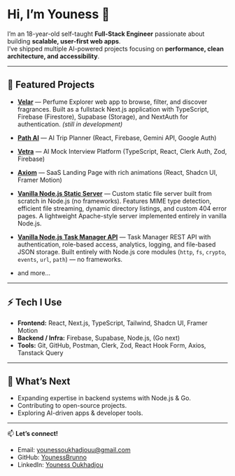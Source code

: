 # Hi, I’m Youness 👋  

I’m an 18-year-old self-taught **Full-Stack Engineer** passionate about building **scalable, user-first web apps**.  
I’ve shipped multiple AI-powered projects focusing on **performance, clean architecture, and accessibility**.  

---

## 🚀 Featured Projects  

- **[Velar](https://github.com/YounessBrunno/Velar-Perfume-explorer)** — Perfume Explorer web app to browse, filter, and discover fragrances. Built as a fullstack Next.js application with TypeScript, Firebase (Firestore), Supabase (Storage), and NextAuth for authentication. *(still in development)*

- **[Path AI](https://github.com/YounessBrunno/AI-Trip-Planner)** — AI Trip Planner (React, Firebase, Gemini API, Google Auth)
- **[Vetra](https://github.com/YounessBrunno/Ai-Mock-Interview)** — AI Mock Interview Platform (TypeScript, React, Clerk Auth, Zod, Firebase)  
- **[Axiom](https://github.com/YounessBrunno/)** — SaaS Landing Page with rich animations (React, Shadcn UI, Framer Motion)
- **[Vanilla Node.js Static Server](https://github.com/YounessBrunno/vanilla-node.js-static-server)** — Custom static file server built from scratch in Node.js (no frameworks). Features MIME type detection, efficient file  streaming, dynamic directory listings, and custom 404 error pages. A lightweight Apache-style server implemented entirely in vanilla Node.js.
- **[Vanilla Node.js Task Manager API](https://github.com/YounessBrunno/vanilla-node.js-task-manager-rest-api)** — Task Manager REST API with authentication, role-based access, analytics, logging, and file-based JSON storage. Built entirely with Node.js core modules (`http`, `fs`, `crypto`, `events`, `url`, `path`) — no frameworks.
- and more...  

---

## ⚡ Tech I Use  

- **Frontend:** React, Next.js, TypeScript, Tailwind, Shadcn UI, Framer Motion  
- **Backend / Infra:** Firebase, Supabase, Node.js, (Go next)  
- **Tools:** Git, GitHub, Postman, Clerk, Zod, React Hook Form, Axios, Tanstack Query


---

## 🌱 What’s Next  

- Expanding expertise in backend systems with Node.js & Go.
- Contributing to open-source projects.  
- Exploring AI-driven apps & developer tools.  

---

📫 **Let’s connect!**  
- Email: [younessoukhadjouu@gmail.com](mailto:younessoukhadjouu@gmail.com)  
- GitHub: [YounessBrunno](https://github.com/YounessBrunno)  
- LinkedIn: [Youness Oukhadjou](https://www.linkedin.com/in/youness-oukhadjou/)  
